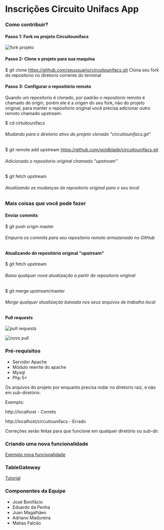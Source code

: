 Inscrições Circuito Unifacs App
===============================

### Como contribuir?

#### Passo 1: Fork no projeto Circuitounifacs

![fork projeto](https://github-images.s3.amazonaws.com/help/bootcamp/Bootcamp-Fork.png "Fork projeto")

#### Passo 2: Clone o projeto para sua maquina

$ git clone https://github.com/seuusuario/circuitounifacs.git
Clona seu fork do repositorio no diretorio corrente do terminal

#### Passo 3: Configurar o repositório remoto

Quando um repositorio é clonado, por padrão o repositorio remoto é chamado de origin, porém ele é a origen do seu fork, não do projeto original, para manter o repositorio original você precisa adicionar outro remoto chamado upstream:

$ cd cirtuitounifacs
###### Mudando para o diretorio ativo do projeto clonado "circuitounifacs.git"

$ git remote add upstream https://github.com/goldblade/circuitounifacs.git
###### Adicionado o repositorio original chamado "upstream"

$ git fetch upstream
###### Atualizando as mudanças do repositorio original para o seu local

### Mais coisas que você pode fazer

#### Enviar commits

$ git push origin master
###### Empurra os commits para seu repositorio remoto armazenado no GitHub

#### Atualizando do repositório original "upstream"

$ git fetch upstream
###### Baixa qualquer nova atualização a partir do repositorio original

$ git merge upstream/master
###### Merge qualquer atualização baixada nos seus arquivos de trabalho local

#### Pull requests

![pull requests](http://cl.ly/image/083h2R2P3S2N/pullrequests.png "pull requests")

![novo pull](http://cl.ly/image/253L101x1329/novopull.png "novo pull request")

### Pré-requisitos

* Servidor Apache
* Módulo rewrite do apache
* Mysql
* Php 5+

Os arquivos do projeto por enquanto precisa rodar no diretorio raiz, e não em sub-diretório:

Exemplo: 

http://localhost - Correto

http://localhost/circuitounifacs - Errado

Correções serão feitas para que funcione em qualquer diretório ou sub-dir.

### Criando uma nova funcionalidade

[Exemplo nova funcionalidade](https://github.com/goldblade/circuitounifacs/wiki/Criando-uma-nova-funcionalidade)

### TableGateway

[Tutorial](http://imasters.com.br/linguagens/php/padroes-tabledatagateway-e-tablerowgateway-teoria-e-pratica/)


### Componentes da Equipe

* José Bonifácio
* Eduardo da Penha
* Juan Magalhães
* Adriano Madureira
* Matias Falcão
